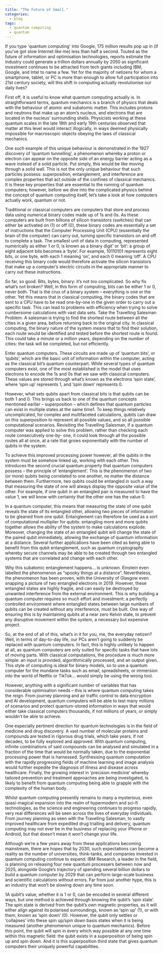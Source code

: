 ```yaml
---
title: "The Future of Small."
categories:
  - blog
tags:
  - quantum computing
  - quantum
---
```


If you type 'quantum computing' into Google, 175 million results pop up in (if you've got slow Internet like me) less than half a second. Touted as the future of information and optimisation technologies, reports estimate the industry could generate a trillion dollars annually by 2050 as significant investment continues to be attracted from tech giants including IBM, Google, and Intel to name a few. Yet for the majority of netizens for whom a smartphone, tablet, or PC is more than enough to allow full participation into 21st century society, will this shift in computing actually revolutionise our daily lives?

First off, it is useful to know what quantum computing actually is. In straightforward terms, quantum mechanics is a branch of physics that deals with the behaviour of atomic and subatomic matter. This includes protons and neutrons that make up an atom’s nucleus, and electrons that are located in the nucleus’ surrounding shells. Physicists working at these quantum scales in the late 18th and early 19th centuries observed that matter at this level would interact illogically, in ways deemed physically impossible for macroscopic objects obeying the laws of classical mechanics.

One such example of this unique behaviour is demonstrated in the 1927 discovery of ‘quantum tunnelling’, a phenomenon whereby a proton or electron can appear on the opposite side of an energy barrier acting as a wave instead of a solid particle. Put simply, this would be like moving through a solid wall. This is not the only unique behaviour that such particles possess: superposition, entanglement, and interference are complex properties that act outside of the confines of classical mechanics. It is these key properties that are essential to the running of quantum computers; however, before we dive into the complicated physics behind the concept of quantum computing itself, let’s take a look at how computers actually work, quantum or not.

Traditional or classical computers are computers that store and process data using numerical binary codes made up of 1s and 0s. As these computers are built from billions of silicon transistors (switches) that can either be activated on (1) or off (0), these binary codes are essentially a set of instructions that the Computer Processing Unit (CPU) (essentially the brain of the computer) can carry out, turning specific transistors on and off to complete a task. The smallest unit of data in computing, represented numerically as either 1 or 0, is known as a binary digit’ or ‘bit’: a group of eight adjacent bits becomes a ‘byte’. For example, 10110101 represents eight bits, or one byte, with each 1 meaning ‘on’, and each 0 meaning ‘off’. A CPU receiving this binary code would therefore activate the silicon transistors that make up a computer’s electric circuits in the appropriate manner to carry out these instructions.

So far, so good. Bits, bytes, binary: it’s not too complicated. So why fix what’s not broken? Well, in this form of computing, bits can be either 1 or 0, never both. That is the crux of a binary system – everything is one or the other. Yet this means that in classical computing, the binary codes that are sent to a CPU have to be read one-by-one in the given order to carry out a specific task. This can lead to problems with efficiency when trying to solve cumbersome calculations with vast data sets. Take the Travelling Salesman Problem. A salesman is trying to find the shortest route between all the cities in a given area, before returning back to the original city. In classical computing, the binary nature of the system means that to find their solution, each route would be identified and tested before the shortest route is found. This could take a minute or a million years, depending on the number of cities: the task will be completed, but not efficiently.

Enter quantum computers. These circuits are made up of ‘quantum bits’, or ‘qubits’, which are the basic unit of information within the computer, acting as the classical bit’s quantum counterpart. While several types of quantum computers exist, one of the most established is the model that uses electrons to encode the 1s and 0s that we saw with classical computers. These values are stored through what’s known as the electrons ‘spin state’, where ‘spin up’ represents 1, and ‘spin down’ represents 0.

However, what sets qubits apart from classical bits is that qubits can be both 1 and 0. This brings us back to one of the quantum concepts mentioned earlier – superposition – which defines that quantum particles can exist in multiple states at the same time1. To keep things relatively uncomplicated, for complex and multifaceted calculations, qubits can draw on this superposition to represent all possible values, and so all possible computational scenarios. Revisiting the Travelling Salesman, if a quantum computer was applied to solve this problem, rather than checking each route consecutively one-by- one, it could look through all the possible routes all at once, at a rate that grows exponentially with the number of qubits in the system.

To achieve this improved processing power however, all the qubits in the system must be somehow linked up, working with each other. This introduces the second crucial quantum property that quantum computers possess – the principle of ‘entanglement’. This is the phenomenon of two (or more) qubits being correlated to one another, no matter the distance between them. Furthermore, two qubits could be entangled in such a way that measuring the state of one will always display the opposite value of the other. For example, if one qubit in an entangled pair is measured to have the value 1, we will know with certainty that the other one has the value 0.

In a quantum computer, this means that measuring the state of one qubit reveals the state of its entangled other, allowing two pieces of information to be gleaned from one qubit. Entanglement can therefore be used as a sort of computational multiplier for qubits: entangling more and more qubits together allows the ability of the system to make calculations explode. Moreover, changing the state of an entangled qubit will change the state of the paired qubit immediately, allowing the exchange of quantum information at a distance. Several further applications have been cited as being able to benefit from this qubit entanglement, such as quantum cryptography whereby secure channels may be able to be created through two entangled systems that are correlated and change with each other.

Why this subatomic entanglement happens... is unknown. Einstein even labelled the phenomenon as “spooky things at a distance”. Nevertheless, the phenomenon has been proven, with the University of Glasgow even snapping a picture of two entangled electrons in 2019. However, these entangled states are highly fragile, and can easily be destroyed by unwanted interference from the external environment. This is why building a quantum computer requires so much effort and investment: a perfectly controlled environment where entangled states between large numbers of qubits can be created without any interference, must be built. One way of ensuring this is by maintaining qubits at a near zero Kelvin state, to prevent any disruptive movement within the system, a necessary but expensive project.

So, at the end of all of this, what’s in it for you, me, the everyday netizen? Well, in terms of day-to-day life, our PCs aren’t going to suddenly be replaced with quantum computers. In fact, this is highly unlikely to happen at all, as quantum computers are only suited for specific tasks that have lots of moving parts. With classical computations, the procedure is much more simple: an input is provided, algorithmically processed, and an output given. This style of computing is ideal for binary models, so to use a quantum computer for the mundane tasks such as email, spreadsheets, or immersion into the world of Netflix or TikTok... would simply be using the wrong tool.

However, anything with a significant number of variables that has considerable optimisation needs – this is where quantum computing takes the reign. From journey planning and air traffic control to data encryption and AI development, quantum computers will be able to test many millions of scenarios and protect quantum-stored information in ways that would either take classical computers thousands, if not millions of years, or simply wouldn’t be able to achieve.

One especially pertinent direction for quantum technologies is in the field of medicine and drug discovery. A vast number of molecular proteins and compounds are tested in rigorous drug trials, which take years, if not decades, to be fully explored and approved. With quantum computing, infinite combinations of said compounds can be analysed and simulated in a fraction of the time that would be normally taken, due to the exponential processing power that is harnessed. Synthesising quantum computation with the rapidly progressing fields of machine learning and image analysis would further expedite the diagnosis of illness and disease across healthcare. Finally, the growing interest in ‘precision medicine’ whereby tailored prevention and treatment approaches are being investigated, is likely to benefit from quantum computing being able to grapple with the complexity of the human body.

Whilst quantum computing presently remains to many a mysterious, even quasi-magical expansion into the realm of hypermodern and sci-fi technologies, as the science and engineering continues to progress rapidly, very real differences will be seen across the lives of everyday individuals. From journey planning as seen with the Travelling Salesman, to vastly improved healthcare from expedited drug trialling and delivery, quantum computing may not ever be in the business of replacing your iPhone or Android, but that doesn’t mean it won’t change your life.

Although we’re a few years away from these applications becoming mainstream, there are hopes that by 2030, such expectations can become a reality as the number of universities, think-tanks, and companies invested in quantum computing continue to expand. IBM Research, a leader in the field, is planning on releasing four new quantum processers between now and 2025, alongside Google’s trajectory of spending several billion dollars to build a quantum computer by 2029 that can perform large-scale business and scientific calculations without errors. Far from just another hype, this is an industry that won’t be slowing down any time soon.

1A qubit’s value, whether it is 1 or 0, can be encoded in several different ways, but one method is achieved through knowing the qubit’s ‘spin state’. The spin state is derived from the qubit’s own magnetic properties, as it will either align against its polarised surroundings, known as ‘spin up’ (1), or with them, known as ‘spin down’ (0). However, the qubit only settles or ‘collapses’ into these spin up/spin down basis states when it is being measured (another phenomenon unique to quantum mechanics). Before this point, the qubit will spin in every which way possible at any one time within this magnetic field: the qubit exists in a superposition of being spin up and spin down. And it is this superposition third state that gives quantum computers their uniquely powerful capabilities.
